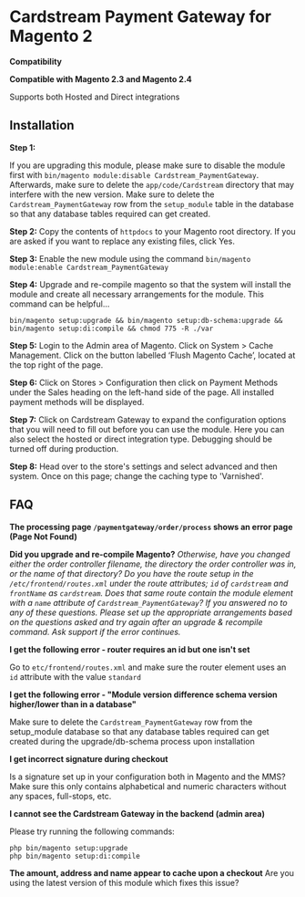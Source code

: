 # Cardstream Payment Gateway for Magento 2

**Compatibility**

**Compatible with Magento 2.3 and Magento 2.4**

Supports both Hosted and Direct integrations

## Installation

**Step 1:**

If you are upgrading this module, please make sure to disable the module first with `bin/magento module:disable Cardstream_PaymentGateway`. Afterwards, make sure to delete the `app/code/Cardstream` directory that may interfere with the new version. Make sure to delete the `Cardstream_PaymentGateway` row from the `setup_module` table in the database so that any database tables required can get created.

**Step 2:**
Copy the contents of `httpdocs` to your Magento root directory. If you are asked if you want to replace any existing files, click Yes.

**Step 3:**
Enable the new module using the command `bin/magento module:enable Cardstream_PaymentGateway`

**Step 4:**
Upgrade and re-compile magento so that the system will install the module and create all necessary arrangements for the module. This command can be helpful...

```
bin/magento setup:upgrade && bin/magento setup:db-schema:upgrade && bin/magento setup:di:compile && chmod 775 -R ./var
```

**Step 5:**
Login to the Admin area of Magento. Click on System > Cache Management. Click on the button labelled ‘Flush Magento Cache’, located at the top right of the page.

**Step 6:**
Click on Stores > Configuration then click on Payment Methods under the Sales heading on the left-hand side of the page. All installed payment methods will be displayed.

**Step 7:**
Click on Cardstream Gateway to expand the configuration options that you will need to fill out before you can use the module. Here you can also select the hosted or direct integration type. Debugging should be turned off during production.

**Step 8:**
Head over to the store's settings and select advanced and then system. Once on this page; change the caching type to 'Varnished'.

## FAQ

**The processing page `/paymentgateway/order/process` shows an error page (Page Not Found)**

**Did you upgrade and re-compile Magento?** _Otherwise, have you changed either the order controller filename, the directory the order controller was in, or the name of that directory? Do you have the route setup in the `/etc/frontend/routes.xml` under the route attributes; `id` of `cardstream` and `frontName` as `cardstream`. Does that same route contain the module element with a `name` attribute of `Cardstream_PaymentGateway`? If you answered no to any of these questions. Please set up the appropriate arrangements based on the questions asked and try again after an upgrade & recompile command. Ask support if the error continues._

**I get the following error - router requires an id but one isn't set**

Go to `etc/frontend/routes.xml` and make sure the router element uses an `id` attribute with the value `standard`

**I get the following error - "Module version difference schema version higher/lower than in a database"**

Make sure to delete the `Cardstream_PaymentGateway` row from the setup_module database so that any database tables required can get created during the upgrade/db-schema process upon installation

**I get incorrect signature during checkout**

Is a signature set up in your configuration both in Magento and the MMS? Make sure this only contains alphabetical and numeric characters without any spaces, full-stops, etc.

**I cannot see the Cardstream Gateway in the backend (admin area)**

Please try running the following commands:

```
php bin/magento setup:upgrade
php bin/magento setup:di:compile
```

**The amount, address and name appear to cache upon a checkout**
Are you using the latest version of this module which fixes this issue?
